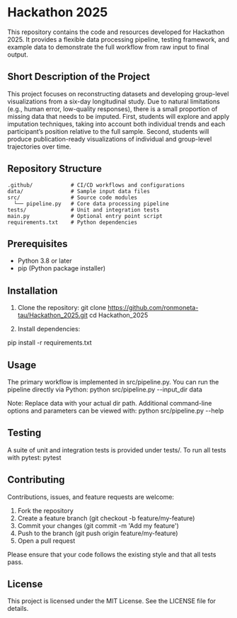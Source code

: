 # Hackathon 2025

This repository contains the code and resources developed for Hackathon 2025. It provides a flexible data processing pipeline, testing framework, and example data to demonstrate the full workflow from raw input to final output.

## Short Description of the Project
This project focuses on reconstructing datasets and developing group-level visualizations from a six-day longitudinal study. 
Due to natural limitations (e.g., human error, low-quality responses), there is a small proportion of missing data that needs to be imputed.
First, students will explore and apply imputation techniques, taking into account both individual trends and each participant’s position relative to the full sample.
Second, students will produce publication-ready visualizations of individual and group-level trajectories over time.


## Repository Structure

```text
.github/            # CI/CD workflows and configurations
data/               # Sample input data files
src/                # Source code modules
  └── pipeline.py   # Core data processing pipeline
tests/              # Unit and integration tests
main.py             # Optional entry point script
requirements.txt    # Python dependencies
```

## Prerequisites
* Python 3.8 or later
* pip (Python package installer)

## Installation
1. Clone the repository:
git clone https://github.com/ronmoneta-tau/Hackathon_2025.git
cd Hackathon_2025

2. Install dependencies:

pip install -r requirements.txt

## Usage
The primary workflow is implemented in src/pipeline.py. You can run the pipeline directly via Python:
python src/pipeline.py --input_dir data

Note: Replace data with your actual dir path. Additional command-line options and parameters can be viewed with:
python src/pipeline.py --help

## Testing
A suite of unit and integration tests is provided under tests/. To run all tests with pytest:
pytest

## Contributing
Contributions, issues, and feature requests are welcome:
1. Fork the repository
2. Create a feature branch (git checkout -b feature/my-feature)
3. Commit your changes (git commit -m 'Add my feature')
4. Push to the branch (git push origin feature/my-feature)
5. Open a pull request

Please ensure that your code follows the existing style and that all tests pass.

## License
This project is licensed under the MIT License. See the LICENSE file for details.
